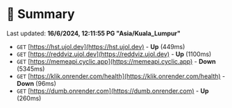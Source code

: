 # 📖 Summary
Last updated: **16/6/2024, 12:11:55 PG "Asia/Kuala_Lumpur"**

- `GET` [https://hst.ujol.dev](https://hst.ujol.dev) - **Up** (449ms)
- `GET` [https://reddviz.ujol.dev](https://reddviz.ujol.dev) - **Up** (1100ms)
- `GET` [https://memeapi.cyclic.app](https://memeapi.cyclic.app) - **Down** (5345ms)
- `GET` [https://klik.onrender.com/health](https://klik.onrender.com/health) - **Down** (96ms)
- `GET` [https://dumb.onrender.com](https://dumb.onrender.com) - **Up** (260ms)
